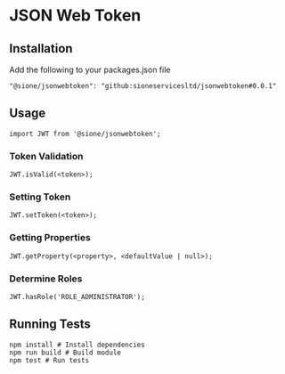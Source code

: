
# JSON Web Token

## Installation

Add the following to your packages.json file

    "@sione/jsonwebtoken": "github:sioneservicesltd/jsonwebtoken#0.0.1"

## Usage

    import JWT from '@sione/jsonwebtoken';

### Token Validation

    JWT.isValid(<token>);
### Setting Token

    JWT.setToken(<token>);

### Getting Properties

    JWT.getProperty(<property>, <defaultValue | null>);

### Determine Roles

    JWT.hasRole('ROLE_ADMINISTRATOR');

## Running Tests

    npm install # Install dependencies
    npm run build # Build module
    npm test # Run tests
